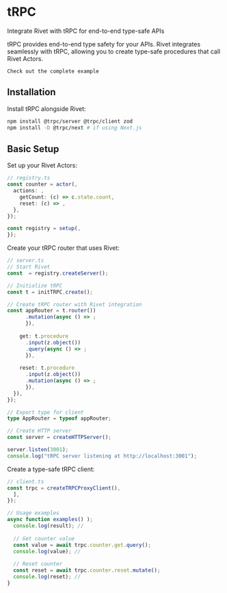 # tRPC

Integrate Rivet with tRPC for end-to-end type-safe APIs

tRPC provides end-to-end type safety for your APIs. Rivet integrates seamlessly with tRPC, allowing you to create type-safe procedures that call Rivet Actors.

	Check out the complete example

## Installation

Install tRPC alongside Rivet:

```bash
npm install @trpc/server @trpc/client zod
npm install -D @trpc/next # if using Next.js
```

## Basic Setup

Set up your Rivet Actors:

```typescript
// registry.ts
const counter = actor(,
  actions: ,
    getCount: (c) => c.state.count,
    reset: (c) => ,
  },
});

const registry = setup(,
});
```

Create your tRPC router that uses Rivet:

```typescript
// server.ts
// Start Rivet
const  = registry.createServer();

// Initialize tRPC
const t = initTRPC.create();

// Create tRPC router with Rivet integration
const appRouter = t.router())
      .mutation(async () => ;
      }),
    
    get: t.procedure
      .input(z.object())
      .query(async () => ;
      }),
    
    reset: t.procedure
      .input(z.object())
      .mutation(async () => ;
      }),
  }),
});

// Export type for client
type AppRouter = typeof appRouter;

// Create HTTP server
const server = createHTTPServer();

server.listen(3001);
console.log("tRPC server listening at http://localhost:3001");
```

Create a type-safe tRPC client:

```typescript
// client.ts
const trpc = createTRPCProxyClient(),
  ],
});

// Usage examples
async function examples() );
  console.log(result); // 
  
  // Get counter value
  const value = await trpc.counter.get.query();
  console.log(value); // 
  
  // Reset counter
  const reset = await trpc.counter.reset.mutate();
  console.log(reset); // 
}
```